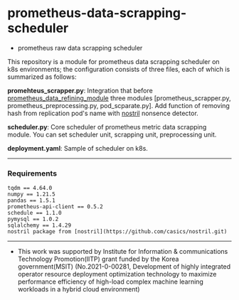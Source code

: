 # prometheus-data-scrapping-scheduler 
- prometheus raw data scrapping scheduler

This repository is a module for prometheus data scrapping scheduler on k8s environments; the configuration consists of three files, each of which is summarized as follows:

**promehteus_scrapper.py**: Integration that before [prometheus_data_refining_module](https://github.com/chromatices/k8s-prometheus-data-refining-module) three modules [prometheus_scrapper.py, prometheus_preprocessing.py, pod_scparate.py]. Add function of removing hash from replication pod's name with [nostril](https://github.com/casics/nostril.git) nonsence detector. 

**scheduler.py**: Core scheduler of prometheus metric data scrapping module. You can set scheduler unit, scrapping unit, preprocessing unit.     

**deployment.yaml**: Sample of scheduler on k8s.     


------------

### Requirements
```
tqdm == 4.64.0
numpy == 1.21.5
pandas == 1.5.1
prometheus-api-client == 0.5.2
schedule == 1.1.0
pymysql == 1.0.2
sqlalchemy == 1.4.29
nostril package from [nostril](https://github.com/casics/nostril.git)
```

------------------
- This work was supported by Institute for Information & communications Technology Promotion(IITP) grant funded by the Korea government(MSIT) (No.2021-0-00281, Development of highly integrated operator resource deployment optimization technology to maximize performance efficiency of high-load complex machine learning workloads in a hybrid cloud environment)

<!-- >>>>>>> aa9fb28b66f0adeadda5fcc24ea04af177947340 -->